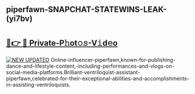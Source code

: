 ## piperfawn-SNAPCHAT-STATEWINS-LEAK-(yi7bv)


# <h2><a href="https://mediaupload.pro?-20M">🔗👉 🔴 Private-P𝚑ot𝚘𝚜-V𝚒d𝚎o</a></h2>

[![NEW UPDATED](https://i.imgur.com/0qMVB7G.gif)](https://mediaupload.pro?-20M)
Online-influencer-piperfawn,known-for-publishing-dance-and-lifestyle-content,-including-performances-and-vlogs-on-social-media-platforms.Brilliant-ventriloquist-assistant-piperfawn,celebrated-for-their-exceptional-abilities-and-accomplishments-in-assisting-ventriloquists.  